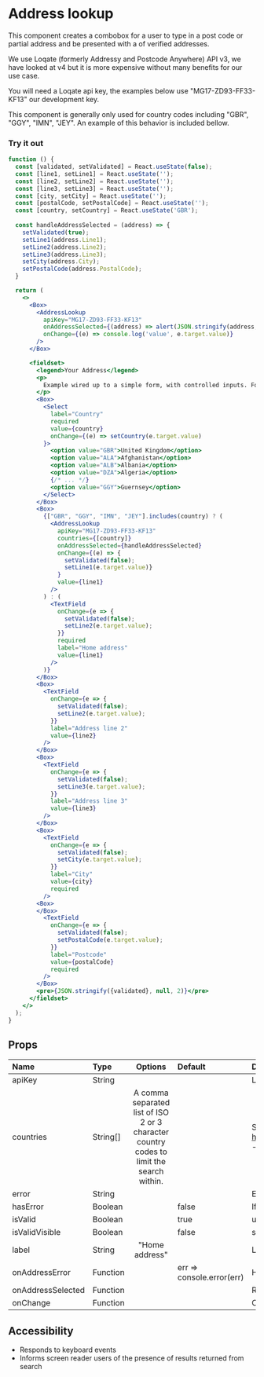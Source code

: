 # Address lookup

This component creates a combobox for a user to type in a post code or partial address and be presented with a of verified addresses.

We use Loqate (formerly Addressy and Postcode Anywhere) API v3, we have looked at v4 but it is more expensive without many benefits for our use case.

You will need a Loqate api key, the examples below use "MG17-ZD93-FF33-KF13" our development key.

This component is generally only used for country codes including "GBR", "GGY", "IMN", "JEY". An example of this behavior is included bellow.

### Try it out

```.jsx
function () {
  const [validated, setValidated] = React.useState(false);
  const [line1, setLine1] = React.useState('');
  const [line2, setLine2] = React.useState('');
  const [line3, setLine3] = React.useState('');
  const [city, setCity] = React.useState('');
  const [postalCode, setPostalCode] = React.useState('');
  const [country, setCountry] = React.useState('GBR');
  
  const handleAddressSelected = (address) => {
    setValidated(true);
    setLine1(address.Line1);
    setLine2(address.Line2);
    setLine3(address.Line3);
    setCity(address.City);
    setPostalCode(address.PostalCode);
  }

  return (
    <>
      <Box>
        <AddressLookup
          apiKey="MG17-ZD93-FF33-KF13"
          onAddressSelected={(address) => alert(JSON.stringify(address, null, 2))}
          onChange={(e) => console.log('value', e.target.value)}
        />
      </Box>

      <fieldset>
        <legend>Your Address</legend>
        <p>
          Example wired up to a simple form, with controlled inputs. For production use we recommend using using Formic and Yup for form management and validation
        </p>
        <Box>
          <Select
            label="Country"
            required
            value={country}
            onChange={(e) => setCountry(e.target.value)
          }>
            <option value="GBR">United Kingdom</option>
            <option value="ALA">Afghanistan</option>
            <option value="ALB">Albania</option>
            <option value="DZA">Algeria</option>
            {/* ... */}
            <option value="GGY">Guernsey</option>
          </Select>
        </Box>
        <Box>
          {["GBR", "GGY", "IMN", "JEY"].includes(country) ? (
            <AddressLookup
              apiKey="MG17-ZD93-FF33-KF13"
              countries={[country]}
              onAddressSelected={handleAddressSelected}
              onChange={(e) => {
                setValidated(false);
                setLine1(e.target.value)}
              }
              value={line1}
            />
          ) : (
            <TextField
              onChange={e => {
                setValidated(false);
                setLine2(e.target.value);
              }}
              required
              label="Home address"
              value={line1}
            />
          )}
        </Box>
        <Box>
          <TextField
            onChange={e => {
              setValidated(false);
              setLine2(e.target.value);
            }}
            label="Address line 2"
            value={line2}
          />
        </Box>
        <Box>
          <TextField
            onChange={e => {
              setValidated(false);
              setLine3(e.target.value);
            }}
            label="Address line 3"
            value={line3}
          />
        </Box>
        <Box>
          <TextField
            onChange={e => {
              setValidated(false);
              setCity(e.target.value);
            }}
            label="City"
            value={city}
            required
          />
        <Box>
        </Box>
          <TextField
            onChange={e => {
              setValidated(false);
              setPostalCode(e.target.value);
            }}
            label="Postcode"
            value={postalCode}
            required
          />
        </Box>
        <pre>{JSON.stringify({validated}, null, 2)}</pre>
      </fieldset>
    </>
  );
}
```

## Props

| Name | Type | Options | Default | Description |
| :- | :- | :-: | :- | :- |
| apiKey | String |  |  | Loqate API key |
| countries | String[] | A comma separated list of ISO 2 or 3 character country codes to limit the search within. |  | See https://www.loqate.com/resources/support/apis/Capture/Interactive/Find/1.1/ - CRUK typically uses "GBR", "GGY", "IMN", "JEY" |
| error | String |  |  | Error message text |
| hasError | Boolean |  | false | If true, use error styling for the input |
| isValid | Boolean |  | true | used with isValidVisible to show valid indicator |
| isValidVisible | Boolean |  | false | show valid indicator when isValid is true or no error exists |
| label | String | "Home address" |  | Label text for field |
| onAddressError | Function | | err => console.error(err) | Handler for if there is an error thrown back by Loqate |
| onAddressSelected | Function | | | Returns address object |
| onChange | Function | |  | Callback function called on input change|

## Accessibility

- Responds to keyboard events
- Informs screen reader users of the presence of results returned from search

